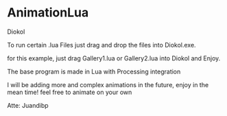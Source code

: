 # AnimationLua
Diokol

To run certain .lua Files just drag and drop the files into
Diokol.exe.

for this example, just drag Gallery1.lua or Gallery2.lua into Diokol
and Enjoy.

The base program is made in Lua with Processing integration

I will be adding more and complex animations in the future, enjoy in the mean time! feel free to animate on your own


Atte: Juandibp
